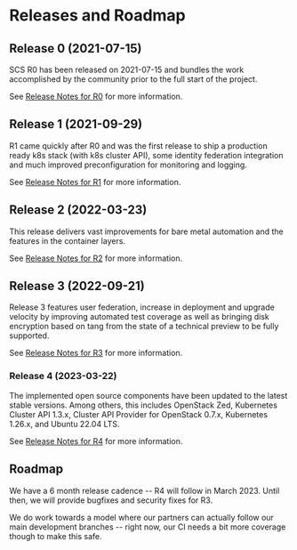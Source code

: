 # Releases and Roadmap

## Release 0 (2021-07-15)

SCS R0 has been released on 2021-07-15 and bundles the work
accomplished by the community prior to the full start of the project.

See [Release Notes for R0](Release0.md) for more information.

## Release 1 (2021-09-29)

R1 came quickly after R0 and was the first release to ship a production ready k8s stack
(with k8s cluster API), some identity federation integration and much improved
preconfiguration for monitoring and logging.

See [Release Notes for R1](Release1.md) for more information.

## Release 2 (2022-03-23)

This release delivers vast improvements for bare metal automation
and the features in the container layers.

See [Release Notes for R2](Release2.md) for more information.

## Release 3 (2022-09-21)

Release 3 features user federation, increase in deployment and upgrade
velocity by improving automated test coverage as well as bringing disk encryption
based on tang from the state of a technical preview to be fully supported.

See [Release Notes for R3](Release3.md) for more information.

### Release 4 (2023-03-22)

The implemented open source components have been updated to the latest stable versions.
Among others, this includes OpenStack Zed, Kubernetes Cluster API 1.3.x, Cluster API Provider
for OpenStack 0.7.x, Kubernetes 1.26.x, and Ubuntu 22.04 LTS.

See [Release Notes for R4](Release4.md) for more information.

## Roadmap

We have a 6 month release cadence -- R4 will follow in March 2023.
Until then, we will provide bugfixes and security fixes for R3.

We do work towards a model where our partners can actually follow our main
development branches -- right now, our CI needs a bit more coverage though
to make this safe.
